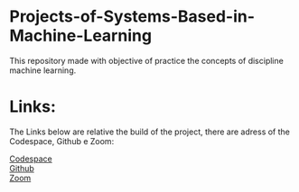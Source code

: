 <h1>Projects-of-Systems-Based-in-Machine-Learning</h1>
<p>This repository made with objective of practice the concepts of discipline machine learning.</p>

<h1>Links:</h1>
<p>The Links below are relative the build of the project, there are adress of the Codespace, Github e Zoom:</p>
<a href="https://cuddly-couscous-744xw5xrpxxhxqw.github.dev/">Codespace</a>
<br/>
<a href="">Github</a>
<br/>
<a href="">Zoom</a>
